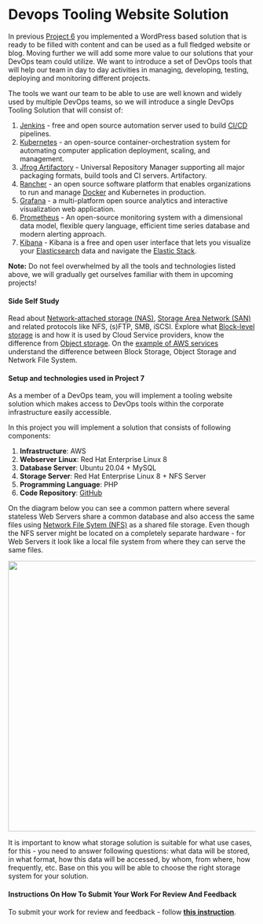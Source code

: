 Devops Tooling Website Solution
=====================================

In previous [Project 6](https://professional-pbl.darey.io/en/latest/project6.html) you implemented a WordPress based solution that is ready to be filled with content and can be used as a full fledged website or blog. Moving further we will add some more value to our solutions that your DevOps team could utilize. We want to introduce a set of DevOps tools that will help our team in day to day activities in managing, developing, testing, deploying and monitoring different projects.

The tools we want our team to be able to use are well known and widely used by multiple DevOps teams, so we will introduce a single DevOps Tooling Solution that will consist of:
1. [Jenkins](https://www.jenkins.io) - free and open source automation server used to build [CI/CD](https://en.wikipedia.org/wiki/CI/CD) pipelines.
2. [Kubernetes](https://kubernetes.io) - an open-source container-orchestration system for automating computer application deployment, scaling, and management.
3. [Jfrog Artifactory](https://jfrog.com/artifactory/) - Universal Repository Manager supporting all major packaging formats, build tools and CI servers. Artifactory.
4. [Rancher](https://rancher.com/products/rancher/) - an open source software platform that enables organizations to run and manage [Docker](https://en.wikipedia.org/wiki/Docker_(software)) and Kubernetes in production.
5. [Grafana](https://grafana.com) - a multi-platform open source analytics and interactive visualization web application.
6. [Prometheus](https://prometheus.io) - An open-source monitoring system with a dimensional data model, flexible query language, efficient time series database and modern alerting approach.
7. [Kibana](https://www.elastic.co/kibana) - Kibana is a free and open user interface that lets you visualize your [Elasticsearch](https://www.elastic.co/elasticsearch/) data and navigate the [Elastic Stack](https://www.elastic.co/elastic-stack).

**Note:** Do not feel overwhelmed by all the tools and technologies listed above, we will gradually get ourselves familiar with them in upcoming projects!

#### Side Self Study

Read about [Network-attached storage (NAS)](https://en.wikipedia.org/wiki/Network-attached_storage), [Storage Area Network (SAN)](https://en.wikipedia.org/wiki/Storage_area_network) and related protocols like NFS, (s)FTP, SMB, iSCSI. Explore what [Block-level storage](https://en.wikipedia.org/wiki/Block-level_storage) is and how it is used by Cloud Service providers, know the difference from [Object storage](https://en.wikipedia.org/wiki/Object_storage).
On the [example of AWS services](https://dzone.com/articles/confused-by-aws-storage-options-s3-ebs-amp-efs-explained) understand the difference between Block Storage, Object Storage and Network File System.

#### Setup and technologies used in Project 7

As a member of a DevOps team, you will implement a tooling website solution which makes access to DevOps tools within the corporate infrastructure  easily accessible.

In this project you will implement a solution that consists of following components:

1. **Infrastructure**: AWS  
2. **Webserver Linux**: Red Hat Enterprise Linux 8  
3. **Database Server**: Ubuntu  20.04 + MySQL
4. **Storage Server**: Red Hat Enterprise Linux 8 + NFS Server 
5. **Programming Language**: PHP   
6. **Code Repository**: [GitHub](https://github.com/darey-io/tooling.git) 

On the diagram below you can see a common pattern where several stateless Web Servers share a common database and also access the same files using [Network File Sytem (NFS)](https://en.wikipedia.org/wiki/Network_File_System) as a shared file storage. Even though the NFS server might be located on a completely separate hardware - for Web Servers it look like a local file system from where they can serve the same files.

<img src="https://dareyio-nonprod-pbl-projects.s3.eu-west-2.amazonaws.com/project7/Tooling-Website-Infrastructure.png" width="936px" height="550px">


It is important to know what storage solution is suitable for what use cases, for this - you need to answer following questions: what data will be stored, in what format, how this data will be accessed, by whom, from where, how frequently, etc. Base on this you will be able to choose the right storage system for your solution. 

#### Instructions On How To Submit Your Work For Review And Feedback

To submit your work for review and feedback - follow [**this instruction**](https://starter-pbl.darey.io/en/latest/submission.html).



